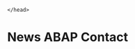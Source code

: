 
<html lang="es">
    <link rel="stylesheet" type="text/css" href="style.css">
    <head>
		<meta charset="utf-8" > </meta>
		<title> template </title>
  
    </head>
  

<h1>
    <span style="--start-color:#007CF0; --end-color:#00DFD8; --content: 'News';">
      News
    </span>
    <span style="--start-color:#7928CA; --end-color:#FF0080; --content: 'ABAP'; --animation:a2;">
      ABAP
    </span>
    <span style="--start-color:#FF4D4D; animation-name:a3; --end-color:#F9CB28; --content: 'Contact'; --animation: a3">
      Contact
    </span>
  </h1>

</html>
